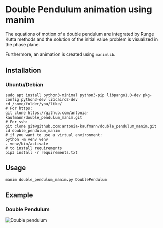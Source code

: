 # Double Pendulum animation using manim

The equations of motion of a double pendulum are integrated by Runge Kutta methods
and the solution of the initial value problem is visualized in the phase plane.

Furthermore, an animation is created using `manimlib`. 

## Installation
### Ubuntu/Debian

```
sudo apt install python3-minimal python3-pip libpango1.0-dev pkg-config python3-dev libcairo2-dev
cd /some/folder/you/like/
# For https:
git clone https://github.com/antonia-kaufmann/double_pendulum_manim.git
# For ssh:
git clone git@github.com:antonia-kaufmann/double_pendulum_manim.git
cd double_pendulum_manim
# if you want to use a virtual environment:
python -m venv venv
. venv/bin/activate
# to install requirements
pip3 install -r requirements.txt 
```

## Usage

```
manim double_pendulum_manim.py DoublePendulum
```

## Example
### Double Pendulum

![Double pendulum](media/double-pendulum.gif)
